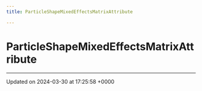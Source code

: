 ```yaml
---
title: ParticleShapeMixedEffectsMatrixAttribute

---
```


# ParticleShapeMixedEffectsMatrixAttribute





-------------------------------

Updated on 2024-03-30 at 17:25:58 +0000